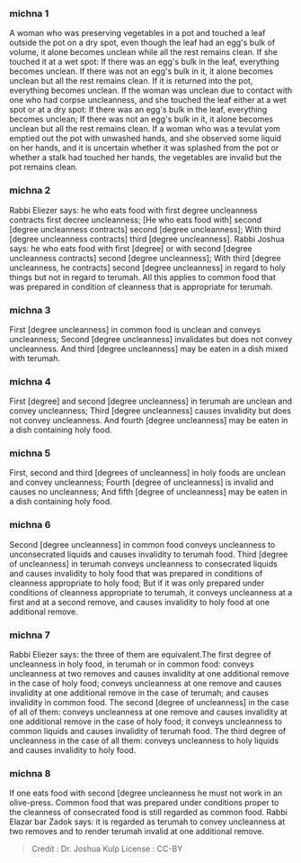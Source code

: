
### michna 1
A woman who  was preserving vegetables  in a pot and touched  a leaf outside the pot on a dry spot, even though the leaf had an egg's bulk of volume, it alone becomes unclean  while all the rest  remains clean. If she touched it at a wet spot: If there was an egg's bulk in the leaf, everything becomes unclean. If there was not an egg's bulk in it, it alone becomes unclean but all the rest remains clean. If it is returned into the pot, everything becomes unclean. If the woman was unclean due to contact with one who had corpse uncleanness, and she touched the leaf either at a wet spot or at a dry spot: If there was an egg's bulk in the leaf, everything becomes unclean; If there was not an egg's bulk in it, it alone becomes unclean but all the rest remains clean. If a woman who was a tevulat yom emptied out the pot with unwashed hands, and she observed some liquid on her hands, and it is uncertain whether it was splashed from the pot or whether a stalk had touched her hands, the vegetables are invalid   but the pot remains clean.

### michna 2
Rabbi Eliezer says: he who eats food with first degree uncleanness contracts first decree uncleanness; [He who eats food with] second [degree uncleanness  contracts] second [degree uncleanness]; With third [degree uncleanness contracts] third [degree uncleanness]. Rabbi Joshua says: he who eats food with first [degree] or with second [degree uncleanness contracts] second [degree uncleanness]; With third [degree uncleanness, he contracts] second [degree uncleanness] in regard to holy things but not in regard to terumah. All this applies to common food that was prepared in condition of cleanness that is appropriate for terumah.

### michna 3
First [degree uncleanness] in common food is unclean and conveys uncleanness; Second [degree uncleanness] invalidates but does not convey uncleanness. And third [degree uncleanness] may be eaten in a dish mixed with terumah.

### michna 4
First [degree] and second [degree uncleanness] in terumah are unclean and convey uncleanness; Third [degree uncleanness] causes invalidity but does not convey uncleanness. And fourth [degree uncleanness] may be eaten in a dish containing holy food.

### michna 5
First, second and third [degrees of uncleanness] in holy foods are unclean and convey uncleanness; Fourth [degree of uncleanness] is invalid and causes no uncleanness; And fifth [degree of uncleanness]   may be eaten in a dish containing holy food.

### michna 6
Second [degree uncleanness] in common food conveys uncleanness to unconsecrated liquids and causes invalidity to terumah food. Third [degree of uncleanness] in terumah conveys uncleanness to consecrated liquids and causes invalidity to holy food that was prepared in conditions of cleanness appropriate to holy food; But if it was only prepared under conditions of cleanness appropriate to terumah, it conveys uncleanness at a first and at a second remove, and causes invalidity to holy food at one additional remove.

### michna 7
Rabbi Eliezer says: the three of them are equivalent.The first degree of uncleanness in holy food, in terumah or in common food: conveys uncleanness at two removes  and causes invalidity at one additional remove in the case of holy food; conveys uncleanness at one remove and causes invalidity at one additional remove in the case of terumah; and causes invalidity in common food. The second [degree of uncleanness] in the case of all of them: conveys uncleanness at one remove  and causes invalidity at one additional remove  in the case of holy food; it conveys uncleanness to common liquids and causes invalidity of terumah food. The third degree of uncleanness in the case of all them: conveys uncleanness to holy liquids and causes invalidity to holy food.

### michna 8
If one eats food with second [degree uncleanness   he must not work in an olive-press. Common food that was prepared under conditions proper to the cleanness of consecrated food is still regarded as common food. Rabbi Elazar bar Zadok says: it is regarded as terumah to convey uncleanness at two removes and to render terumah invalid at one additional remove.

>Credit : Dr. Joshua Kulp
>License : CC-BY